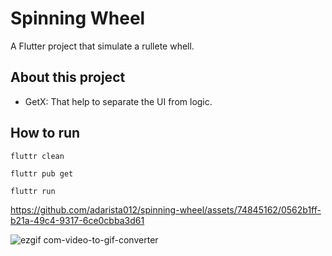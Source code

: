 # Spinning Wheel

A Flutter project that simulate a rullete whell.

## About this project

- GetX: That help to separate the UI from logic.

## How to run

`fluttr clean`

`fluttr pub get`

`fluttr run`

https://github.com/adarista012/spinning-wheel/assets/74845162/0562b1ff-b21a-49c4-9317-6ce0cbba3d61

![ezgif com-video-to-gif-converter](https://github.com/adarista012/spinning-wheel/assets/74845162/184adff6-3dfd-4e95-86da-a3c2dafad67f)




